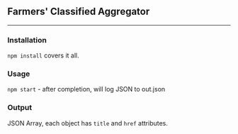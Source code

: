 ## Farmers' Classified Aggregator
-------

### Installation
`npm install` covers it all.

### Usage
`npm start` - after completion, will log JSON to out.json

### Output
JSON Array, each object has `title` and `href` attributes.
